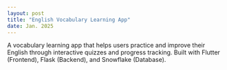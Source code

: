 ```yaml
---
layout: post
title: "English Vocabulary Learning App"
date: Jan. 2025
---
```


A vocabulary learning app that helps users practice and improve their English through interactive quizzes and progress tracking. Built with Flutter (Frontend), Flask (Backend), and Snowflake (Database).
